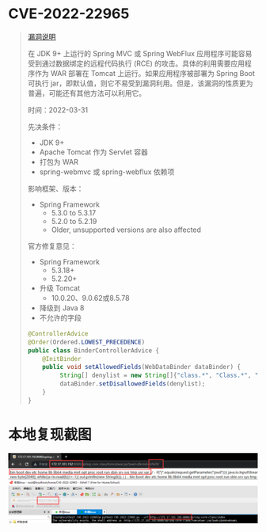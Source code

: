 # CVE-2022-22965

> [漏洞说明](https://tanzu.vmware.com/security/cve-2022-22965)
>
> 在 JDK 9+ 上运行的 Spring MVC 或 Spring WebFlux 应用程序可能容易受到通过数据绑定的远程代码执行 (RCE) 的攻击。具体的利用需要应用程序作为 WAR 部署在 Tomcat 上运行。如果应用程序被部署为 Spring Boot 可执行 jar，即默认值，则它不易受到漏洞利用。但是，该漏洞的性质更为普遍，可能还有其他方法可以利用它。
> 
> 时间：2022-03-31
> 
> 先决条件：
>
> - JDK 9+ 
> - Apache Tomcat 作为 Servlet 容器
> - 打包为 WAR
> - spring-webmvc 或 spring-webflux 依赖项
> 
> 影响框架、版本：
> - Spring Framework
>   - 5.3.0 to 5.3.17
>   - 5.2.0 to 5.2.19
>   - Older, unsupported versions are also affected
> 
> 官方修复意见：
> - Spring Framework
>   - 5.3.18+
>   - 5.2.20+
> - 升级 Tomcat
>   - 10.0.20、9.0.62或8.5.78
> - 降级到 Java 8
> - 不允许的字段
> ```java
> @ControllerAdvice
> @Order(Ordered.LOWEST_PRECEDENCE)
> public class BinderControllerAdvice {
>     @InitBinder
>     public void setAllowedFields(WebDataBinder dataBinder) {
>          String[] denylist = new String[]{"class.*", "Class.*", "*.class.*", "*.Class.*"};
>          dataBinder.setDisallowedFields(denylist);
>     }
> }
> ```

# 本地复现截图

![CVE-2022-22965.png](../../static/project/CVE%E5%A4%8D%E7%8E%B0/CVE-2022-22965/CVE-2022-22965.png)